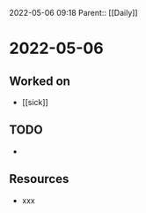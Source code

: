 2022-05-06 09:18
Parent:: [[Daily]]

# 2022-05-06

## Worked on

- [[sick]]

## TODO

- 

## Resources

- xxx
